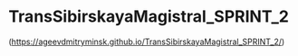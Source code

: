 # TransSibirskayaMagistral_SPRINT_2
(https://ageevdmitryminsk.github.io/TransSibirskayaMagistral_SPRINT_2/)
